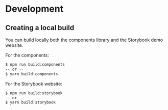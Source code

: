 # Development

## Creating a local build

You can build locally both the components library and the Storybook demo website.

For the components:

```bash
$ npm run build:components
-- or --
$ yarn build:components
```

For the Storybook website:

```bash
$ npm run build:storybook
-- or --
$ yarn build:storybook
```
